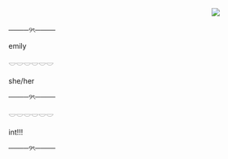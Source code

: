 ㅤㅤㅤㅤㅤㅤㅤㅤㅤㅤㅤㅤㅤㅤㅤㅤㅤㅤㅤㅤㅤㅤㅤㅤㅤㅤㅤㅤㅤㅤㅤ![](https://komarev.com/ghpvc/?username=2inq&color=bdbdbd&style=flat-square&label=visits)

────୨ৎ────

emily

𓎟𓎟𓎟𓎟𓎟𓎟

she/her

────୨ৎ────

𓎟𓎟𓎟𓎟𓎟𓎟

int!!!

────୨ৎ────

